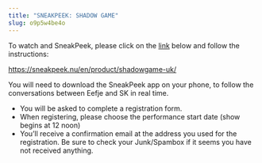 ```yaml
---
title: "SNEAKPEEK: SHADOW GAME"
slug: o9p5w4be4o
---
```

To watch and SneakPeek, please click on the <a href="https://sneakpeek.nu/en/product/shadowgame-uk/">link</a> below and follow the instructions: 

<a href="https://sneakpeek.nu/en/product/shadowgame-uk/">https://sneakpeek.nu/en/product/shadowgame-uk/</a>

You will need to download the SneakPeek app on your phone, to follow the conversations between Eefje and SK in real time.

 - You will be asked to complete a registration form.
 - When registering, please choose the performance start date (show begins at 12 noon)
 - You’ll receive a confirmation email at the address you used for the registration. Be sure to check your Junk/Spambox if it seems you have not received anything.